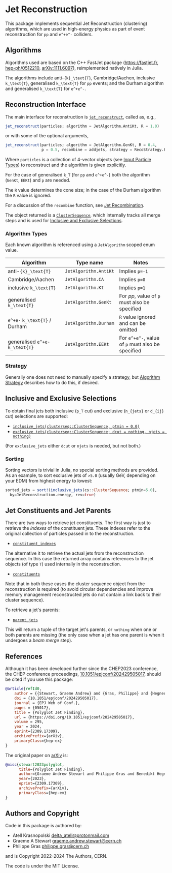# Jet Reconstruction

This package implements sequential Jet Reconstruction (clustering) algorithms,
which are used in high-energy physics as part of event reconstruction for ``pp``
and ``e^+e^-`` colliders.

## Algorithms

Algorithms used are based on the C++ FastJet package (<https://fastjet.fr>,
[hep-ph/0512210](https://arxiv.org/abs/hep-ph/0512210),
[arXiv:1111.6097](https://arxiv.org/abs/1111.6097)), reimplemented natively in
Julia.

The algorithms include anti-``{k}_\text{T}``, Cambridge/Aachen, inclusive
``k_\text{T}``, generalised ``k_\text{T}`` for ``pp`` events; and the Durham
algorithm and generalised ``k_\text{T}`` for ``e^+e^-``.

## Reconstruction Interface

The main interface for reconstruction is [`jet_reconstruct`](@ref), called as, e.g.,

```julia
jet_reconstruct(particles; algorithm = JetAlgorithm.AntiKt, R = 1.0)
```

or with some of the optional arguments,

```julia
jet_reconstruct(particles; algorithm = JetAlgorithm.GenKt, R = 0.4, 
                p = 0.5, recombine = addjets, strategy = RecoStrategy.Best)
```

Where `particles` is a collection of 4-vector objects (see [Input Particle
Types](@ref)) to reconstruct and the algorithm is given explicitly.

For the case of generalised ``k_T`` (for ``pp`` and ``e^+e^-``) both the
algorithm (`GenKt`, `EEKt`) and `p` are needed.

The `R` value determines the cone size; in the case of the Durham algorithm the
`R` value is ignored.

For a discussion of the `recombine` function, see [Jet Recombination](@ref).

The object returned is a [`ClusterSequence`](@ref), which internally tracks all
merge steps and is used for [Inclusive and Exclusive Selections](@ref).

### Algorithm Types

Each known algorithm is referenced using a `JetAlgorithm` scoped enum value.

| Algorithm | Type name | Notes |
|-----------|-----------|-------|
| anti-``{k}_\text{T}`` | `JetAlgorithm.AntiKt` | Implies `p=-1` |
| Cambridge/Aachen | `JetAlgorithm.CA` | Implies `p=0` |
| inclusive ``k_\text{T}`` | `JetAlgorithm.Kt` | Implies `p=1` |
| generalised ``k_\text{T}`` | `JetAlgorithm.GenKt` | For $pp$, value of `p` must also be specified |
| ``e^+e-`` ``k_\text{T}`` / Durham | `JetAlgorithm.Durham` | `R` value ignored and can be omitted |
| generalised ``e^+e-`` ``k_\text{T}`` | `JetAlgorithm.EEKt` | For ``e^+e^-``, value of `p` must also be specified |

### Strategy

Generally one does not need to manually specify a strategy, but [Algorithm
Strategy](@ref) describes how to do this, if desired.

## Inclusive and Exclusive Selections

To obtain final jets both inclusive (``p_T`` cut) and exclusive (``n_{jets}`` or
``d_{ij}`` cut) selections are supported:

- [`inclusive_jets(clusterseq::ClusterSequence, ptmin = 0.0)`](@ref)
- [`exclusive_jets(clusterseq::ClusterSequence; dcut = nothing, njets = nothing)`](@ref)

(For `exclusive_jets` either `dcut` or `njets` is needed, but not both.)

### Sorting

Sorting vectors is trivial in Julia, no special sorting methods are provided. As
an example, to sort exclusive jets of ``>5.0`` (usually GeV, depending on your
EDM) from highest energy to lowest:

```julia
sorted_jets = sort!(inclusive_jets(cs::ClusterSequence; ptmin=5.0), 
  by=JetReconstruction.energy, rev=true)
```

## Jet Constituents and Jet Parents

There are two ways to retrieve jet constituents. The first way is just to
retrieve the *indexes* of the constituent jets. These indexes refer to the
original collection of particles passed in to the reconstruction.

- [`constituent_indexes`](@ref)

The alternative it to retrieve the actual jets from the reconstruction sequence.
In this case the returned array contains references to the jet objects (of type
`T`) used internally in the reconstruction.

- [`constituents`](@ref)

Note that in both these cases the cluster sequence object from the
reconstruction is required (to avoid circular dependencies and improve memory
management reconstructed jets do not contain a link back to their cluster
sequence).

To retrieve a jet's parents:

- [`parent_jets`](@ref)

This will return a tuple of the target jet's parents, or `nothing` when one or
both parents are missing (the only case when a jet has one parent is when it
undergoes a *beam merge* step).

## References

Although it has been developed further since the CHEP2023 conference, the CHEP
conference proceedings,
[10.1051/epjconf/202429505017](https://doi.org/10.1051/epjconf/202429505017),
should be cited if you use this package:

```bibtex
@article{refId0,
    author = {{Stewart, Graeme Andrew} and {Gras, Philippe} and {Hegner, Benedikt} and {Krasnopolski, Atell}},
    doi = {10.1051/epjconf/202429505017},
    journal = {EPJ Web of Conf.},
    pages = {05017},
    title = {Polyglot Jet Finding},
    url = {https://doi.org/10.1051/epjconf/202429505017},
    volume = 295,
    year = 2024,
    eprint={2309.17309},
    archivePrefix={arXiv},
    primaryClass={hep-ex}
}
```

The original paper on [arXiv](https://arxiv.org/abs/2309.17309) is:

```bibtex
@misc{stewart2023polyglot,
      title={Polyglot Jet Finding}, 
      author={Graeme Andrew Stewart and Philippe Gras and Benedikt Hegner and Atell Krasnopolski},
      year={2023},
      eprint={2309.17309},
      archivePrefix={arXiv},
      primaryClass={hep-ex}
}
```

## Authors and Copyright

Code in this package is authored by:

- Atell Krasnopolski <delta_atell@protonmail.com>
- Graeme A Stewart <graeme.andrew.stewart@cern.ch>
- Philippe Gras <philippe.gras@cern.ch>

and is Copyright 2022-2024 The Authors, CERN.

The code is under the MIT License.
